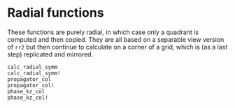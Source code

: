 # Radial functions
These functions are purely radial, in which case only a quadrant is computed and then copied.
They are all based on a separable view version of `rr2` but then continue to calculate on a corner
of a grid, which is (as a last step) replicated and mirrored.
```@docs
calc_radial_symm
calc_radial_symm!
propagator_col
propagator_col!
phase_kz_col
phase_kz_col!
```

